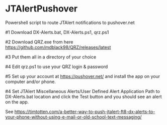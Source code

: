 # JTAlertPushover
Powershell script to route JTAlert notifications to pushover.net

#1 Download DX-Alerts.bat, DX-Alerts.ps1, qrz.ps1

#2 Download QRZ.exe from here https://github.com/mdblack98/QRZ/releases/latest

#3 Put them all in a directory of your choice

#4 Edit qrz.ps1 to use your QRZ login & password

#5 Set up your account at https://pushover.net/ and install the app on your computer and/or phone.

#4 Set JTAlert Miscellaneous Alerts/User Defined Alert Application Path to DX-Alerts.bat location and click the Test button and you should see an alert on the app.

See https://timtotten.com/a-better-way-to-push-jtalert-ft8-dx-alerts-to-your-phone-without-using-e-mail-or-old-school-text-messaging/


